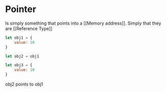 # Pointer
Is simply something that points into a [[Memory address]]. Simply that they are [[Reference Type]]
```js
let obj1 = {
	value: 10
}

let obj2 = obj1

let obj3 = {
	value: 10
}
```


obj2 points to obj1